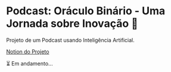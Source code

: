 # Podcast: Oráculo Binário - Uma Jornada sobre Inovação 🔮
Projeto de um Podcast usando Inteligência Artificial.

[Notion do Projeto](https://pouncing-echo-6f0.notion.site/Projeto-Podcast-AI-Studio-33ac99d24a3742c69f36dab788cb7e87?pvs=4)

⏳ Em andamento...

